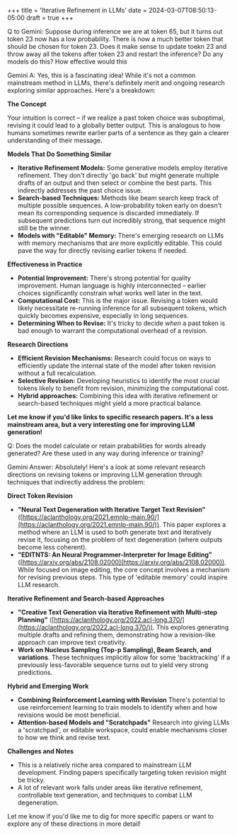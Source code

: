
+++
title = 'Iterative Refinement in LLMs'
date = 2024-03-07T08:50:13-05:00
draft = true
+++

Q to Gemini:
Suppose during inference we are at token 65, but it turns out token 23 now has a low probability. There is now a much better token that should be chosen for token 23. Does it make sense to update toekn 23 and throw away all the tokens after token 23 and restart the inference? Do any models do this? How effective would this 

Gemini A:
Yes, this is a fascinating idea! While it's not a common mainstream method in LLMs, there's definitely merit and ongoing research exploring similar approaches. Here's a breakdown:

**The Concept**

Your intuition is correct – if we realize a past token choice was suboptimal, revising it could lead to a globally better output. This is analogous to how humans sometimes rewrite earlier parts of a sentence as they gain a clearer understanding of their message.

**Models That Do Something Similar**

* **Iterative Refinement Models:**  Some generative models employ iterative refinement. They don't directly 'go back' but might generate multiple drafts of an output and then select or combine the best parts. This indirectly addresses the past choice issue.
* **Search-based Techniques:**  Methods like beam search keep track of multiple possible sequences. A low-probability token early on doesn't mean its corresponding sequence is discarded immediately.  If subsequent predictions turn out incredibly strong, that sequence might still be the winner. 
* **Models with "Editable" Memory:**  There's emerging research on LLMs with memory mechanisms that are more explicitly editable. This could pave the way for directly revising earlier tokens if needed.

**Effectiveness in Practice**

* **Potential Improvement:**  There's strong potential for quality improvement. Human language is highly interconnected – earlier choices significantly constrain what works well later in the text.
* **Computational Cost:**   This is the major issue. Revising a token would likely necessitate re-running inference for all subsequent tokens, which quickly becomes expensive, especially in long sequences.
* **Determining When to Revise:**  It's tricky to decide *when* a past token is bad enough to warrant the computational overhead of a revision.

**Research Directions**

* **Efficient Revision Mechanisms:**  Research could focus on ways to efficiently update the internal state of the model after token revision without a full recalculation.
* **Selective Revision:** Developing heuristics to identify the most crucial tokens likely to benefit from revision, minimizing the computational cost.
* **Hybrid approaches:**  Combining this idea with iterative refinement or search-based techniques might yield a more practical balance.

**Let me know if you'd like links to specific research papers. It's a less mainstream area, but a very interesting one for improving LLM generation!** 

Q: Does the model calculate or retain prababilities for words already generated? Are these used in any way during inference or training?

Gemini Answer: 
Absolutely! Here's a look at some relevant research directions on revising tokens or improving LLM generation through techniques that indirectly address the problem:

**Direct Token Revision**

* **"Neural Text Degeneration with Iterative Target Text Revision"**  ([https://aclanthology.org/2021.emnlp-main.90/](https://aclanthology.org/2021.emnlp-main.90/)). This paper explores a method where an LLM is used to both generate text and iteratively revise it, focusing on the problem of text degeneration (where outputs become less coherent).
* **"EDITNTS: An Neural Programmer-Interpreter for Image Editing"** ([https://arxiv.org/abs/2108.02000](https://arxiv.org/abs/2108.02000)). While focused on image editing, the core concept involves a mechanism for revising previous steps. This type of 'editable memory' could inspire LLM research.

**Iterative Refinement and Search-based Approaches**

* **"Creative Text Generation via Iterative Refinement with Multi-step Planning"** ([https://aclanthology.org/2022.acl-long.370/](https://aclanthology.org/2022.acl-long.370/)). This explores generating multiple drafts and refining them, demonstrating how a revision-like approach can improve text creativity.
* **Work on Nucleus Sampling (Top-p Sampling), Beam Search, and variations**. These techniques implicitly allow for some 'backtracking' if a previously less-favorable sequence turns out to yield very strong predictions.

**Hybrid and Emerging Work**

* **Combining Reinforcement Learning with Revision** There's potential to use reinforcement learning to train models to identify when and how revisions would be most beneficial.
* **Attention-based Models and "Scratchpads"** Research into giving LLMs a 'scratchpad', or editable workspace, could enable mechanisms closer to how we think and revise text.

**Challenges and Notes**

* This is a relatively niche area compared to mainstream LLM development. Finding papers specifically targeting token revision might be tricky.
* A lot of relevant work falls under areas like iterative refinement, controllable text generation, and techniques to combat LLM degeneration.

Let me know if you'd like me to dig for more specific papers or want to explore any of these directions in more detail! 
